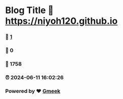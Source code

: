 # Blog Title :link: https://niyoh120.github.io 
### :page_facing_up: [1](https://niyoh120.github.io/tag.html) 
### :speech_balloon: 0 
### :hibiscus: 1758 
### :alarm_clock: 2024-06-11 16:02:26 
### Powered by :heart: [Gmeek](https://github.com/Meekdai/Gmeek)
